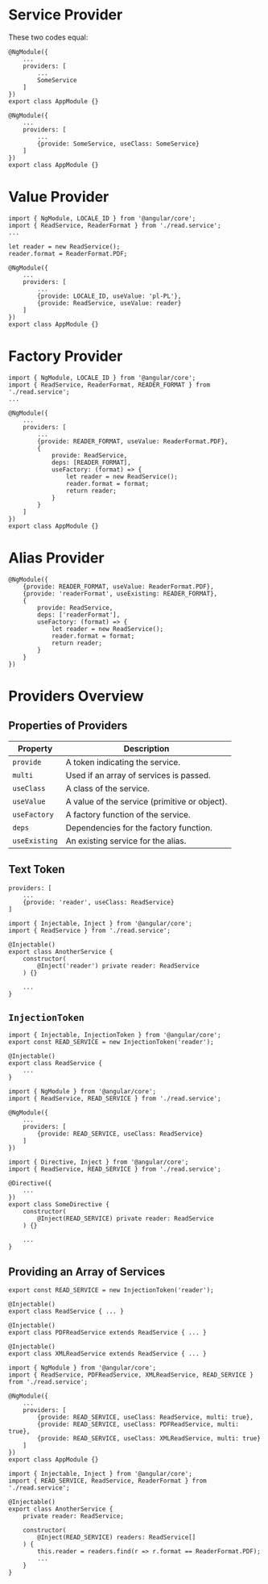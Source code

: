 # Service Provider

These two codes equal:

```
@NgModule({
	...
	providers: [
		...
		SomeService
	]
})
export class AppModule {}
```

```
@NgModule({
	...
	providers: [
		...
		{provide: SomeService, useClass: SomeService}
	]
})
export class AppModule {}
```

# Value Provider

```
import { NgModule, LOCALE_ID } from '@angular/core';
import { ReadService, ReaderFormat } from './read.service';
...

let reader = new ReadService();
reader.format = ReaderFormat.PDF;

@NgModule({
	...
	providers: [
		...
		{provide: LOCALE_ID, useValue: 'pl-PL'},
		{provide: ReadService, useValue: reader}
	]
})
export class AppModule {}
```

# Factory Provider

```
import { NgModule, LOCALE_ID } from '@angular/core';
import { ReadService, ReaderFormat, READER_FORMAT } from './read.service';
...

@NgModule({
	...
	providers: [
		...
		{provide: READER_FORMAT, useValue: ReaderFormat.PDF},
		{
			provide: ReadService,
			deps: [READER_FORMAT],
			useFactory: (format) => {
				let reader = new ReadService();
				reader.format = format;
				return reader;
			}
		}
	]
})
export class AppModule {}
```

# Alias Provider

```
@NgModule({
	{provide: READER_FORMAT, useValue: ReaderFormat.PDF},
	{provide: 'readerFormat', useExisting: READER_FORMAT},
	{
		provide: ReadService,
		deps: ['readerFormat'],
		useFactory: (format) => {
			let reader = new ReadService();
			reader.format = format;
			return reader;
		}
	}
})
```

# Providers Overview

## Properties of Providers

| Property               | Description                                     |
|------------------------|-------------------------------------------------|
| `provide`              | A token indicating the service.                 |
| `multi`                | Used if an array of services is passed.         |
| `useClass`             | A class of the service.                         |
| `useValue`             | A value of the service (primitive or object).   |
| `useFactory`           | A factory function of the service.              |
| `deps`                 | Dependencies for the factory function.          |
| `useExisting`          | An existing service for the alias.              |

## Text Token

```
providers: [
	...
	{provide: 'reader', useClass: ReadService}
]
```

```
import { Injectable, Inject } from '@angular/core';
import { ReadService } from './read.service';

@Injectable()
export class AnotherService {
	constructor(
		@Inject('reader') private reader: ReadService
	) {}

	...
}
```

## `InjectionToken`

```
import { Injectable, InjectionToken } from '@angular/core';
export const READ_SERVICE = new InjectionToken('reader');

@Injectable()
export class ReadService {
	...
}
```

```
import { NgModule } from '@angular/core';
import { ReadService, READ_SERVICE } from './read.service';

@NgModule({
	...
	providers: [
		{provide: READ_SERVICE, useClass: ReadService}
	]
})
```

```
import { Directive, Inject } from '@angular/core';
import { ReadService, READ_SERVICE } from './read.service';

@Directive({
	...
})
export class SomeDirective {
	constructor(
		@Inject(READ_SERVICE) private reader: ReadService
	) {}

	...
}
```

## Providing an Array of Services

```
export const READ_SERVICE = new InjectionToken('reader');

@Injectable()
export class ReadService { ... }

@Injectable()
export class PDFReadService extends ReadService { ... }

@Injectable()
export class XMLReadService extends ReadService { ... }
```

```
import { NgModule } from '@angular/core';
import { ReadService, PDFReadService, XMLReadService, READ_SERVICE } from './read.service';

@NgModule({
	...
	providers: [
		{provide: READ_SERVICE, useClass: ReadService, multi: true},
		{provide: READ_SERVICE, useClass: PDFReadService, multi: true},
		{provide: READ_SERVICE, useClass: XMLReadService, multi: true}
	]
})
export class AppModule {}
```

```
import { Injectable, Inject } from '@angular/core';
import { READ_SERVICE, ReadService, ReaderFormat } from './read.service';

@Injectable()
export class AnotherService {
	private reader: ReadService;

	constructor(
		@Inject(READ_SERVICE) readers: ReadService[]
	) {
		this.reader = readers.find(r => r.format == ReaderFormat.PDF);
		...
	}
}
```
